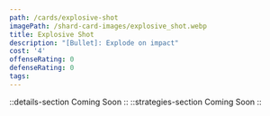 ```yaml
---
path: /cards/explosive-shot
imagePath: /shard-card-images/explosive_shot.webp
title: Explosive Shot
description: "[Bullet]: Explode on impact"
cost: '4'
offenseRating: 0
defenseRating: 0
tags:
---
```

::details-section
Coming Soon
::
::strategies-section
Coming Soon
::